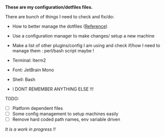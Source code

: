 **These are my configuration/dotfiles files.** 

There are bunch of things I need to check and fix/do:
- How to better manage the dotfiles ([Reference](https://www.atlassian.com/git/tutorials/dotfiles))
- Use a configuration manager to make changes/ setup a new machine
- Make a list of other plugins/config I am using and check if/how I need to manage them : perl/bash script maybe !

- Terminal: Iterm2
- Font: JetBrain Mono
- Shell: Bash
- I DONT REMEMBER ANYTHING ELSE !!!

TODO:
- [ ] Platform dependent files
- [ ] Some config management to setup machines easily
- [ ] Remove hard coded path names, env variable driven

*It is a work in progress !!*
